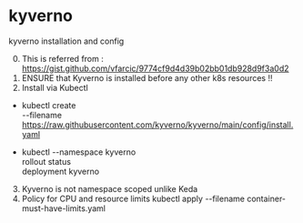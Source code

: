 # kyverno
kyverno installation and config

0. This is referred from : https://gist.github.com/vfarcic/9774cf9d4d39b02bb01db928d9f3a0d2
1. ENSURE that Kyverno is installed before any other k8s resources !!
2. Install via Kubectl

- kubectl create \
    --filename https://raw.githubusercontent.com/kyverno/kyverno/main/config/install.yaml

- kubectl --namespace kyverno \
    rollout status \
    deployment kyverno
3. Kyverno is not namespace scoped unlike Keda
4. Policy for CPU and resource limits
kubectl apply --filename container-must-have-limits.yaml
